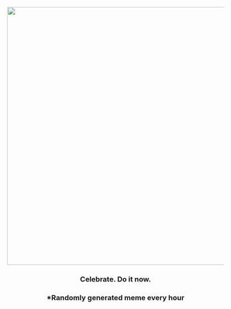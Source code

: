 <p align="center">
        <img src="https://i.redd.it/kvw58xc6s4p91.gif" width="600" height="600">
        </p>
        <h3 align="center">Celebrate. Do it now.</h3>
        <h3 align="center">*Randomly generated meme every hour</h3>
    